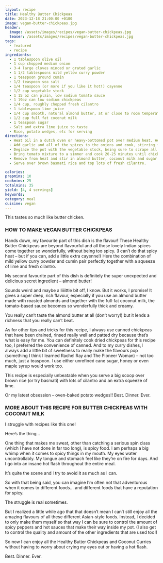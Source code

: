 ```yaml
---
layout: recipe
title: Healthy Butter Chickpeas
date: 2023-12-18 21:00:00 +0100
image: vegan-butter-chickpeas.jpg
header: 
  image: /assets/images/recipes/vegan-butter-chickpeas.jpg
  teaser: /assets/images/recipes/vegan-butter-chickpeas.jpg
tags:
  - featured
  - recipe
ingredients:
  - 1 tablespoon olive oil
  - 1 cup chopped medium onion
  - 3-4 large cloves minced or grated garlic
  - 1 1/2 tablespoons mild yellow curry powder
  - 1 teaspoon ground cumin
  - 1/2 teaspoon sea salt
  - 1/4 teaspoon (or more if you like it hot!) cayenne
  - 1/2 cup vegetable stock
  - 1 15 oz can plain, low sodium tomato sauce
  - 1 19oz can low sodium chickpeas
  - 1/4 cup, roughly chopped fresh cilantro
  - 1 tablespoon lime juice
  - 1/4 cup smooth, natural almond butter, at or close to room temperature
  - 1/2 cup full fat coconut milk
  - 1 teaspoon sugar
  - Salt and extra lime juice to taste
  - Rice, potato wedges, etc for serving
directions:
  - Heat oil in a dutch oven or heavy-bottomed pot over medium heat. Add onion and cook until translucent, being sure not to brown, 4-5 minutes.
  - Add garlic and all of the spices to the onions and cook, stirring frequently, until very fragrant, about 1 minute.
  - Deglaze the pot with the vegetable stock, being sure to scrape all of the browned bits off the bottom, then add the tomato sauce, chickpeas, cilantro and lime juice, stirring until well incorporated.
  - Bring tomato mixture to a simmer and cook 20-25 minutes until chickpeas and plump and tender.
  - Remove from heat and stir in almond butter, coconut milk and sugar and continue stirring until smooth and streaks remain. Season with additional salt and lime juice to taste.
  - Serve over brown basmati rice and top lots of fresh cilantro.

calories: 
prepmins: 10
cookmins: 25
totalmins: 35
yield: [4, 4 servings]
keywords: 
category: meal
cuisine: vegan
---
```


This tastes so much like butter chicken.

### HOW TO MAKE VEGAN BUTTER CHICKPEAS

Hands down, my favourite part of this dish is the flavour! These Healthy Butter Chickpeas are beyond flavourful and all those lovely Indian spices come together so wonderfully, without being too spicy. (I can’t do that spicy heat – but if you can, add a little extra cayenne!) Here the combination of mild yellow curry powder and cumin pair perfectly together with a squeeze of lime and fresh cilantro.

My second favourite part of this dish is definitely the super unexpected and delicious secret ingredient – almond butter!

Sounds weird and maybe a liiiittle bit off, I know. But it works, I promise!  It gives a super deep, rich flavour, especially if you use an almond butter made with roasted almonds and together with the full-fat coconut milk, the tomato-based sauce becomes so wonderfully thick and creamy.

You really can’t taste the almond butter at all (don’t worry!) but it lends a richness that you really can’t beat.

As for other tips and tricks for this recipe, I always use canned chickpeas that have been drained, rinsed really well and patted dry because that’s what is easy for me. You can definitely cook dried chickpeas for this recipe too, I preferred the convenience of canned. And to my curry dishes, I always add a little bit of sweetness to really make the flavours pop (something I think I learned Rachel Ray and The Pioneer Woman) – not too much, just a teaspoon. I use either unrefined cane sugar, honey or even maple syrup would work too.

This recipe is especially unbeatable when you serve a big scoop over brown rice (or try basmati) with lots of cilantro and an extra squeeze of lime.

Or my latest obsession – oven-baked potato wedges!! Best. Dinner. Ever.

### MORE ABOUT THIS RECIPE FOR BUTTER CHICKPEAS WITH COCONUT MILK

I struggle with recipes like this one!

Here’s the thing…

One thing that makes me sweat, other than catching a serious spin class (which I have not done in far too long), is spicy food. I am perhaps a big whimp when it comes to spicy things in my mouth. My eyes water uncontrollably. My tongue and stomach feel like they’re on fire for days. And I go into an insane hot flash throughout the entire meal.

It’s quite the scene and I try to avoid it as much as I can.

So with that being said, you can imagine I’m often not that adventurous when it comes to different foods… and different foods that have a reputation for spicy.

The struggle is real sometimes.  

But I realized a little while ago that that doesn’t mean I can’t still enjoy all the amazing flavours of all these different Asian-style foods. Instead, I decided to only make them myself so that way I can be sure to control the amount of spicy peppers and hot sauces that make their way inside my pot. (I also get to control the quality and amount of the other ingredients that are used too!)

So now I can enjoy all the Healthy Butter Chickpeas and Coconut Curries without having to worry about crying my eyes out or having a hot flash.

Best. Dinner. Ever.    

